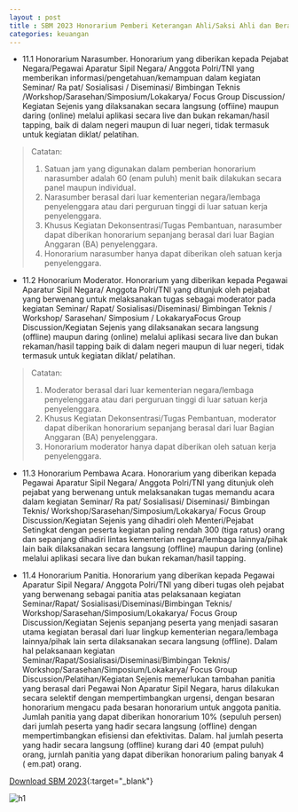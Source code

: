 ```yaml
---
layout : post
title : SBM 2023 Honorarium Pemberi Keterangan Ahli/Saksi Ahli dan Beracara
categories: keuangan
---
```


- 11.1 Honorarium Narasumber. Honorarium yang diberikan kepada Pejabat Negara/Pegawai Aparatur Sipil Negara/ Anggota Polri/TNI yang memberikan informasi/pengetahuan/kemampuan dalam kegiatan Seminar/ Ra pat/ Sosialisasi / Diseminasi/ Bimbingan Teknis /Workshop/Sarasehan/Simposium/Lokakarya/ Focus Group Discussion/ Kegiatan Sejenis yang dilaksanakan secara langsung (offiine) maupun daring (online) melalui aplikasi secara live dan bukan rekaman/hasil tapping, baik di dalam negeri maupun di luar negeri, tidak termasuk untuk kegiatan diklat/ pelatihan.
> Catatan:
> 1. Satuan jam yang digunakan dalam pemberian honorarium narasumber adalah 60 (enam puluh) menit baik dilakukan secara panel maupun individual.
> 2. Narasumber berasal dari luar kementerian negara/lembaga penyelenggara atau dari perguruan tinggi di luar satuan kerja penyelenggara.
> 3. Khusus Kegiatan Dekonsentrasi/Tugas Pembantuan, narasumber dapat diberikan honorarium sepanjang berasal dari luar Bagian Anggaran (BA) penyelenggara.
> 4. Honorarium narasumber hanya dapat diberikan oleh satuan kerja penyelenggara.

- 11.2 Honorarium Moderator. Honorarium yang diberikan kepada Pegawai Aparatur Sipil Negara/ Anggota Polri/TNI yang ditunjuk oleh pejabat yang berwenang untuk melaksanakan tugas sebagai moderator pada kegiatan Seminar/ Rapat/ Sosialisasi/Diseminasi/ Bimbingan Teknis / Workshop/ Sarasehan/ Simposium / LokakaryaFocus Group Discussion/Kegiatan Sejenis yang dilaksanakan secara langsung (offline) maupun daring (online) melalui aplikasi secara live dan bukan rekaman/hasil tapping baik di dalam negeri maupun di luar negeri, tidak termasuk untuk kegiatan diklat/ pelatihan.
> Catatan:
> 1. Moderator berasal dari luar kementerian negara/lembaga penyelenggara atau dari perguruan tinggi di luar satuan kerja penyelenggara.
> 2. Khusus Kegiatan Dekonsentrasi/Tugas Pembantuan, moderator dapat diberikan honorarium sepanjang berasal dari luar Bagian Anggaran (BA) penyelenggara.
> 3. Honorarium moderator hanya dapat diberikan oleh satuan kerja penyelenggara.

- 11.3 Honorarium Pembawa Acara. Honorarium yang diberikan kepada Pegawai Aparatur Sipil Negara/ Anggota Polri/TNI yang ditunjuk oleh pejabat yang berwenang untuk melaksanakan tugas memandu acara dalam kegiatan Seminar/ Ra pat/ Sosialisasi/ Diseminasi/ Bimbingan Teknis/ Workshop/Sarasehan/Simposium/Lokakarya/ Focus Group Discussion/Kegiatan Sejenis yang dihadiri oleh Menteri/Pejabat Setingkat dengan peserta kegiatan paling rendah 300 (tiga ratus) orang dan sepanjang dihadiri lintas kementerian negara/lembaga lainnya/pihak lain baik dilaksanakan secara langsung (offline) maupun daring (online) melalui aplikasi secara live dan bukan rekaman/hasil tapping.

- 11.4 Honorarium Panitia. Honorarium yang diberikan kepada Pegawai Aparatur Sipil Negara/ Anggota Polri/TNI yang diberi tugas oleh pejabat yang berwenang sebagai panitia atas pelaksanaan kegiatan Seminar/Rapat/ Sosialisasi/Diseminasi/Bimbingan Teknis/ Workshop/Sarasehan/Simposium/Lokakarya/ Focus Group Discussion/Kegiatan Sejenis sepanjang peserta yang menjadi sasaran utama kegiatan berasal dari luar lingkup kementerian negara/lembaga lainnya/pihak lain serta dilaksanakan secara langsung (offline). Dalam hal pelaksanaan kegiatan Seminar/Rapat/Sosialisasi/Diseminasi/Bimbingan Teknis/ Workshop/Sarasehan/Simposium/Lokakarya/ Focus Group Discussion/Pelatihan/Kegiatan Sejenis memerlukan tambahan panitia yang berasal dari Pegawai Non Aparatur Sipil Negara, harus dilakukan secara selektif dengan mempertimbangkan urgensi, dengan besaran honorarium mengacu pada besaran honorarium untuk anggota panitia. Jumlah panitia yang dapat diberikan honorarium 10% (sepuluh persen) dari jumlah peserta yang hadir secara langsung (offline) dengan mempertimbangkan efisiensi dan efektivitas. Dalam. hal jumlah peserta yang hadir secara langsung (offline) kurang dari 40 (empat puluh) orang, jurnlah panitia yang dapat diberikan honorarium paling banyak 4 ( em.pat) orang.

[Download SBM 2023](https://firebasestorage.googleapis.com/v0/b/geotag-b7d33.appspot.com/o/SBM_2023.pdf?alt=media&token=228220bb-e660-47cd-bb6f-ef614ad11018){:target="_blank"}

![h1](https://firebasestorage.googleapis.com/v0/b/geotag-b7d33.appspot.com/o/SBM_2023_page-0009.jpg?alt=media&token=d6cff518-f475-47ba-8f12-49e307b5594c)